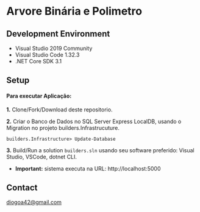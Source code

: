 # Arvore Binária e Polimetro
 
## Development Environment
- Visual Studio 2019 Community
- Visual Studio Code 1.32.3 
- .NET Core SDK 3.1 

## Setup

#### Para executar Aplicação:

**1.** Clone/Fork/Download deste repositorio.

**2.** Criar o Banco de Dados no SQL Server Express LocalDB, usando o Migration no projeto builders.Infrastrucuture.
<pre><code>builders.Infrastructure> Update-Database</code></pre>

**3.** Build/Run a solution `builders.sln` usando seu software preferido: Visual Studio,  VSCode, dotnet CLI.
  - **Important:** sistema executa na URL: http://localhost:5000

## Contact
diogoa42@gmail.com
 

